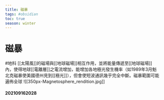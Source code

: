 ```yaml
---
title: 磁暴
tags: #obsidian 
toc: true
season: winter
---
```

# 磁暴
#地科
[[太陽風]]的磁場與[[地球磁場]]相互作用，並將能量傳遞至[[地球磁場]]內，使得地球[[電離層]]之電流增加，能增加各地極光發生機率（如1989年3月魁北克磁暴使美國德州見到[[極光]]），但會使短波通訊幾乎完全中斷。磁暴範圍可能遍佈全球
![[350px-Magnetosphere_rendition.jpg]]

#### 202109162028